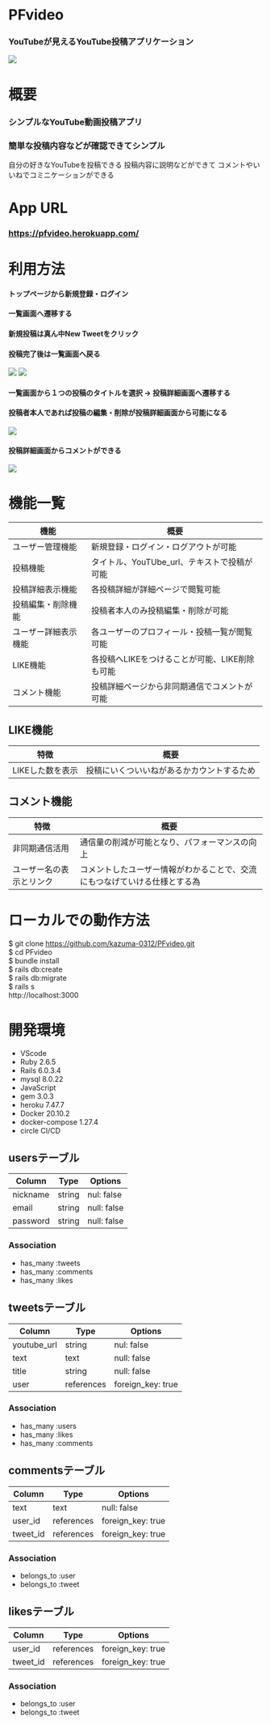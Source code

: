 # PFvideo
### YouTubeが見えるYouTube投稿アプリケーション

![](https://i.gyazo.com/ad03e3327de06b18c43296a0bf1cd960.pmg)

# 概要

### シンプルなYouTube動画投稿アプリ
### 簡単な投稿内容などが確認できてシンプル

自分の好きなYouTubeを投稿できる
投稿内容に説明などができて
コメントやいいねでコミニケーションができる

# App URL
### **https://pfvideo.herokuapp.com/**

# 利用方法

####  トップページから新規登録・ログイン
####  一覧画面へ遷移する
####  新規投稿は真ん中New Tweetをクリック
####  投稿完了後は一覧画面へ戻る<br>
![](https://i.gyazo.com/08555bd84e23e4732882f2f81be1190c.gif)
![](https://i.gyazo.com/80b1a06a755b3845359b61b115e54198.gif)
<br>

#### 一覧画面から１つの投稿のタイトルを選択 → 投稿詳細画面へ遷移する
#### 投稿者本人であれば投稿の編集・削除が投稿詳細画面から可能になる<br>
![](https://i.gyazo.com/c5a09eeebb815619b7b8c24716cf7889.gif)
<br>

#### 投稿詳細画面からコメントができる
![](https://i.gyazo.com/e2a6f87ab82200df2b1d6f2ef0c2289e.gif)

# 機能一覧
| 機能           | 概要             |
| -------------- | -----------------|
| ユーザー管理機能 | 新規登録・ログイン・ログアウトが可能  |
| 投稿機能 | タイトル、YouTUbe_url、テキストで投稿が可能 |
| 投稿詳細表示機能 | 各投稿詳細が詳細ページで閲覧可能 |
| 投稿編集・削除機能 | 投稿者本人のみ投稿編集・削除が可能 |
| ユーザー詳細表示機能 | 各ユーザーのプロフィール・投稿一覧が閲覧可能 |
| LIKE機能 | 各投稿へLIKEをつけることが可能、LIKE削除も可能 |
| コメント機能 | 投稿詳細ページから非同期通信でコメントが可能|

## LIKE機能

| 特徴            | 概要             |
| -------------- | -----------------|
| LIKEした数を表示 | 投稿にいくついいねがあるかカウントするため|

## コメント機能
| 特徴            | 概要             |
| -------------- | ---------------- |
| 非同期通信活用 | 通信量の削減が可能となり、パフォーマンスの向上 |
| ユーザー名の表示とリンク | コメントしたユーザー情報がわかることで、交流にもつなげていける仕様とする為 |

# ローカルでの動作方法

$ git clone https://github.com/kazuma-0312/PFvideo.git
</br>
$ cd PFvideo
</br>
$ bundle install
</br>
$ rails db:create
</br>
$ rails db:migrate
</br>
$ rails s
</br>
 http://localhost:3000


#  開発環境

- VScode
- Ruby 2.6.5
- Rails 6.0.3.4
- mysql 8.0.22
- JavaScript
- gem 3.0.3
- heroku 7.47.7 
- Docker 20.10.2
- docker-compose 1.27.4
- circle CI/CD


## usersテーブル

| Column        | Type           | Options                  |
| ------------- | -------------- | ------------------------ |
| nickname      | string         | nul:  false              |
| email         | string         | null: false              |
| password      | string         | null: false              |

### Association
- has_many :tweets
- has_many :comments
- has_many :likes

## tweetsテーブル

| Column        | Type            | Options                  |
| ------------- | --------------- | ------------------------ |
| youtube_url   | string          | nul:  false              |
| text          | text            | null: false              |
| title         | string          | null: false              |
| user          | references      | foreign_key: true        |

### Association
- has_many :users
- has_many :likes
- has_many :comments


## commentsテーブル

| Column        | Type           | Options                  |
| ------------- | -------------- | ------------------------ |
| text          | text           | null: false              |
| user_id       | references     | foreign_key: true        |
| tweet_id      | references     | foreign_key: true        |


### Association
  - belongs_to :user
  - belongs_to :tweet

## likesテーブル

| Column        | Type           | Options                  |
| ------------- | -------------- | ------------------------ |
| user_id       | references     | foreign_key: true        |
| tweet_id      | references     | foreign_key: true        |

### Association
  - belongs_to :user
  - belongs_to :tweet